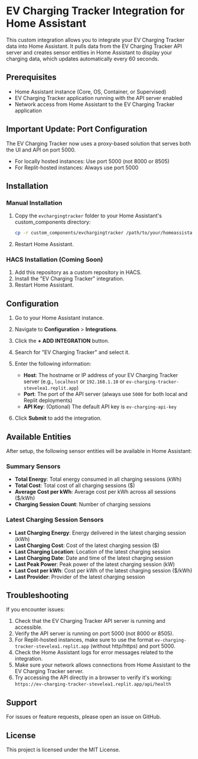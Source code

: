 # EV Charging Tracker Integration for Home Assistant

This custom integration allows you to integrate your EV Charging Tracker data into Home Assistant. It pulls data from the EV Charging Tracker API server and creates sensor entities in Home Assistant to display your charging data, which updates automatically every 60 seconds.

## Prerequisites

- Home Assistant instance (Core, OS, Container, or Supervised)
- EV Charging Tracker application running with the API server enabled
- Network access from Home Assistant to the EV Charging Tracker application

## Important Update: Port Configuration 

The EV Charging Tracker now uses a proxy-based solution that serves both the UI and API on port 5000.

- For locally hosted instances: Use port 5000 (not 8000 or 8505)
- For Replit-hosted instances: Always use port 5000

## Installation

### Manual Installation

1. Copy the `evchargingtracker` folder to your Home Assistant's custom_components directory:
   ```bash
   cp -r custom_components/evchargingtracker /path/to/your/homeassistant/custom_components/
   ```

2. Restart Home Assistant.

### HACS Installation (Coming Soon)

1. Add this repository as a custom repository in HACS.
2. Install the "EV Charging Tracker" integration.
3. Restart Home Assistant.

## Configuration

1. Go to your Home Assistant instance.
2. Navigate to **Configuration** > **Integrations**.
3. Click the **+ ADD INTEGRATION** button.
4. Search for "EV Charging Tracker" and select it.
5. Enter the following information:
   - **Host**: The hostname or IP address of your EV Charging Tracker server (e.g., `localhost` or `192.168.1.10` or `ev-charging-tracker-stevelea1.replit.app`)
   - **Port**: The port of the API server (always use `5000` for both local and Replit deployments)
   - **API Key**: (Optional) The default API key is `ev-charging-api-key`

6. Click **Submit** to add the integration.

## Available Entities

After setup, the following sensor entities will be available in Home Assistant:

### Summary Sensors
- **Total Energy**: Total energy consumed in all charging sessions (kWh)
- **Total Cost**: Total cost of all charging sessions ($)
- **Average Cost per kWh**: Average cost per kWh across all sessions ($/kWh)
- **Charging Session Count**: Number of charging sessions

### Latest Charging Session Sensors
- **Last Charging Energy**: Energy delivered in the latest charging session (kWh)
- **Last Charging Cost**: Cost of the latest charging session ($)
- **Last Charging Location**: Location of the latest charging session
- **Last Charging Date**: Date and time of the latest charging session
- **Last Peak Power**: Peak power of the latest charging session (kW)
- **Last Cost per kWh**: Cost per kWh of the latest charging session ($/kWh)
- **Last Provider**: Provider of the latest charging session

## Troubleshooting

If you encounter issues:

1. Check that the EV Charging Tracker API server is running and accessible.
2. Verify the API server is running on port 5000 (not 8000 or 8505).
3. For Replit-hosted instances, make sure to use the format `ev-charging-tracker-stevelea1.replit.app` (without http/https) and port 5000.
4. Check the Home Assistant logs for error messages related to the integration.
5. Make sure your network allows connections from Home Assistant to the EV Charging Tracker server.
6. Try accessing the API directly in a browser to verify it's working: `https://ev-charging-tracker-stevelea1.replit.app/api/health`

## Support

For issues or feature requests, please open an issue on GitHub.

## License

This project is licensed under the MIT License.